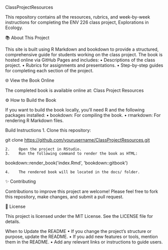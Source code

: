 ClassProjectResources

This repository contains all the resources, rubrics, and week-by-week instructions for completing the ENV 226 class project, Explorations in Ecology.

📚 About This Project

This site is built using R Markdown and bookdown to provide a structured, comprehensive guide for students working on the class project. The book is hosted online via GitHub Pages and includes:
    •    Descriptions of the class project.
    •    Rubrics for assignments and presentations.
    •    Step-by-step guides for completing each section of the project.

🌐 View the Book Online

The completed book is available online at:
Class Project Resources

⚙️ How to Build the Book

If you want to build the book locally, you’ll need R and the following packages installed:
    •    bookdown: For compiling the book.
    •    rmarkdown: For rendering R Markdown files.

Build Instructions
    1.    Clone this repository:

git clone https://github.com/yourusername/ClassProjectResources.git


    2.    Open the project in RStudio.
    3.    Run the following command to render the book as HTML:

bookdown::render_book('index.Rmd', 'bookdown::gitbook')


    4.    The rendered book will be located in the docs/ folder.

✨ Contributing

Contributions to improve this project are welcome! Please feel free to fork this repository, make changes, and submit a pull request.

📄 License

This project is licensed under the MIT License. See the LICENSE file for details.

When to Update the README
    •    If you change the project’s structure or purpose, update the README.
    •    If you add new features or tools, mention them in the README.
    •    Add any relevant links or instructions to guide users.
